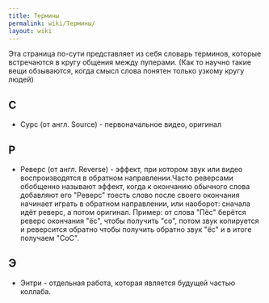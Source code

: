 ```yaml
---
title: Термины
permalink: wiki/Термины/
layout: wiki
---
```


Эта страница по-сути представляет из себя словарь терминов, которые
встречаются в кругу общения между пуперами. (Как то научно такие вещи
обзываются, когда смысл слова понятен только узкому кругу людей)

## С

-   Сурс (от англ. Source) - первоначальное видео, оригинал

## Р

-   Реверс (от англ. Reverse) - эффект, при котором звук или видео
    воспроизводятся в обратном направлении.Часто реверсами обобщенно
    называют эффект, когда к окончанию обычного слова добавляют его
    "Реверс" тоесть слово после своего окончания начинает играть в
    обратном направлении, или наоборот: сначала идёт реверс, а потом
    оригинал. Пример: от слова "Пёс" берётся реверс окончания "ёс",
    чтобы получить "со", потом звук копируется и реверсится обратно
    чтобы получить обратно звук "ёс" и в итоге получаем "СоС".

## Э

-   Энтри - отдельная работа, которая является будущей частью коллаба.
